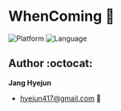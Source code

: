 # WhenComing :bus:
![Platform](https://img.shields.io/badge/platform-iOS-blue.svg)
![Language](https://img.shields.io/badge/Language-Swift-red.svg)

## Author :octocat:
**Jang Hyejun**
- hyejun417@gmail.com :email:
